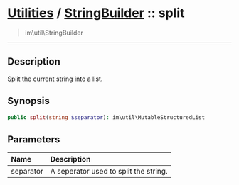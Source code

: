 # [Utilities](util.md) / [StringBuilder](util-StringBuilder.md) :: split
 > im\util\StringBuilder
____

## Description
Split the current string into a list.

## Synopsis
```php
public split(string $separator): im\util\MutableStructuredList
```

## Parameters
| Name | Description |
| :--- | :---------- |
| separator | A seperator used to split the string. |
